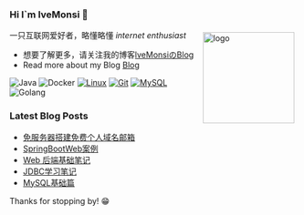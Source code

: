 ### Hi I`m lveMonsi 👋

<img src="https://github-readme-stats.vercel.app/api?username=lveMonsi&show_icons=true" alt="logo" height="160" align="right" style="margin: 5px; margin-bottom: 20px;" />

一只互联网爱好者，略懂略懂 *internet enthusiast*

- 想要了解更多，请关注我的博客[lveMonsiのBlog](https://blog.lvems.top)
- Read more about my Blog [Blog](https://blog.lvems.top)

![Java](https://img.shields.io/badge/-Java-007396?style=flat-square&logo=openjdk&logoColor=ffffff)
![Docker](https://img.shields.io/badge/Docker-2496ED?style=flat-square&logo=docker&logoColor=ffffff)
[![Linux](https://img.shields.io/badge/-Linux-333333?style=flat-square&logo=linux&logoColor=white)](https://www.linuxfoundation.org/)
[![Git](https://img.shields.io/badge/-Git-f05032?style=flat-square&logo=git&logoColor=white)](https://git-scm.com/)
[![MySQL](https://img.shields.io/badge/-MySQL-547B9D?style=flat-square&logo=mysql&logoColor=white)](https://www.mysql.com/)
![Golang](https://img.shields.io/badge/Golang-00A7D0?style=flat-square&logo=go&logoColor=ffffff)


### Latest Blog Posts

<!-- BLOG-POST-LIST:START -->
- [免服务器搭建免费个人域名邮箱](https://blog.lvems.top/article/240307)
- [SpringBootWeb案例](https://blog.lvems.top/article/231128)
- [Web 后端基础笔记](https://blog.lvems.top/article/231124)
- [JDBC学习笔记](https://blog.lvems.top/article/230828)
- [MySQL基础篇](https://blog.lvems.top/article/230317)
<!-- BLOG-POST-LIST:END -->


Thanks for stopping by! 😁

